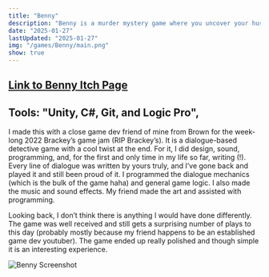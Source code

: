 ```yaml
---
title: "Benny"
description: "Benny is a murder mystery game where you uncover your husband's murderer"
date: "2025-01-27"
lastUpdated: "2025-01-27"
img: "/games/Benny/main.png"
show: true
---
```



## [Link to Benny Itch Page](https://polymars.itch.io/benny)
## Tools: "Unity, C#, Git, and Logic Pro",

I made this with a close game dev friend of mine from Brown for the week-long 2022 Brackey’s game jam (RIP Brackey’s). It is a dialogue-based detective game with a cool twist at the end. For it, I did design, sound, programming, and, for the first and only time in my life so far, writing (!). Every line of dialogue was written by yours truly, and I’ve gone back and played it and still been proud of it. I programmed the dialogue mechanics (which is the bulk of the game haha) and general game logic. I also made the music and sound effects. My friend made the art and assisted with programming.

Looking back, I don’t think there is anything I would have done differently. The game was well received and still gets a surprising number of plays to this day (probably mostly because my friend happens to be an established game dev youtuber). The game ended up really polished and though simple it is an interesting experience.

![Benny Screenshot](/games/Benny/screenshot1.png)


